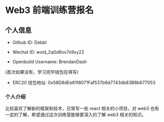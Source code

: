 # Web3 前端训练营报名

## 个人信息

* Github ID: Debbl

* Wechat ID: wxid_2q0d8ov7s9xy22

* Openbuild Username: BrendanDash

(首次如果没有，学习完毕钱包在填写)

* ERC20 钱包地址: 0x58D8dEe61f8071Faf537b6d7743db83B8b677053

### 个人介绍

比较喜欢了解新的框架和技术，日常写一些 react 相关的小项目，对 web3 也有一定的了解，希望通过这次训练营能够更深入的了解 web3 相关的知识。
